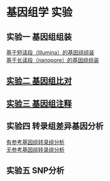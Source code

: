 # 基因组学 实验
 
## 实验一 基因组组装  
   [基于短读段（Illumina）的基因组组装](https://github.com/lukeping/GenomicLab/blob/master/Lab1_1.md)  
   [基于长读段（nanopore）的基因组组装](https://github.com/lukeping/GenomicLab/blob/master/Lab1_2.md)  
## [实验二 基因组比对](https://github.com/lukeping/GenomicLab/blob/master/Lab2.md)  
## [实验三 基因组注释](https://github.com/lukeping/GenomicLab/blob/master/Lab3.md)  
## 实验四 转录组差异基因分析
   [有参考基因组转录组分析](https://github.com/lukeping/GenomicLab/blob/master/Lab4_1.md)  
   [无参考基因组转录组分析](https://github.com/lukeping/GenomicLab/blob/master/Lab4_2.md)  
## 实验五 SNP分析  
